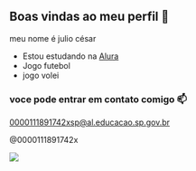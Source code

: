 ## Boas vindas ao meu perfil 💙

meu nome é julio césar 

- Estou estudando na [Alura](http://www.alura.com.br)
- Jogo futebol
- jogo volei

### voce pode entrar em contato comigo 📫

0000111891742xsp@al.educacao.sp.gov.br

@0000111891742x


![](https://media1.tenor.com/m/T3dxQvlBqwAAAAAC/taking-a-drink-billy-butcher.gif)
